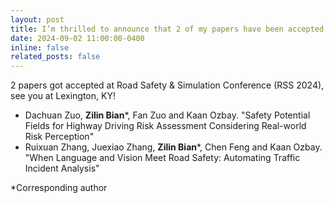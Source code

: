 ```yaml
---
layout: post
title: I’m thrilled to announce that 2 of my papers have been accepted for presentation as corresponding author at the Road Safety & Simulation Conference (RSS 2024), see you at Lexington, KY!
date: 2024-09-02 11:00:00-0400
inline: false
related_posts: false
---
```

2 papers got accepted at Road Safety & Simulation Conference (RSS 2024), see you at Lexington, KY!
- Dachuan Zuo, **Zilin Bian***, Fan Zuo and Kaan Ozbay. "Safety Potential Fields for Highway Driving Risk Assessment Considering Real-world Risk Perception"
- Ruixuan Zhang, Juexiao Zhang, **Zilin Bian***, Chen Feng and Kaan Ozbay. "When Language and Vision Meet Road Safety: Automating Traffic Incident Analysis"

*Corresponding author